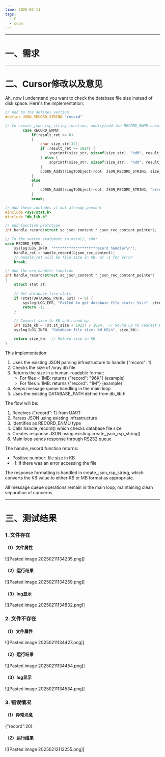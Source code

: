 ```yaml
---
time: 2025-02-11
tags:
  - C
  - scom
---
```

--- 
# 一、需求




---
# 二、Cursor修改以及意见

Ah, now I understand you want to check the database file size instead of disk space. Here's the implementation:

```c
// Add to the defines section
#define JSON_RECORD_STRING "record"

// In create_json_rsp_string function, modify/add the RECORD_ENMU case:
        case RECORD_ENMU:
            if(result_ret >= 0)
            {
                char size_str[32];
                if (result_ret >= 1024) {
                    snprintf(size_str, sizeof(size_str), "%dM", result_ret / 1024);
                } else {
                    snprintf(size_str, sizeof(size_str), "%dK", result_ret);
                }
                cJSON_AddStringToObject(root, JSON_RECORD_STRING, size_str);
            }
            else
            {
                cJSON_AddStringToObject(root, JSON_RECORD_STRING, "error");
            }
            break;
```

```c
// Add these includes if not already present
#include <sys/stat.h>
#include "db_lib.h"

// Add function prototype
int handle_record(struct sc_json_content * json_rec_content_pointer);

// In the switch statement in main(), add:
case RECORD_ENMU:
    syslog(LOG_INFO, "*******************record handler\n");
    handle_ret = handle_record(&json_rec_content);
    // handle_ret will be file size in KB, or -1 for error
    break;

// Add the new handler function
int handle_record(struct sc_json_content * json_rec_content_pointer)
{
    struct stat st;
    
    // Get database file stats
    if (stat(DATABASE_PATH, &st) != 0) {
        syslog(LOG_ERR, "Failed to get database file stats: %s\n", strerror(errno));
        return -1;
    }

    // Convert size to KB and round up
    int size_kb = (st.st_size + 1023) / 1024;  // Round up to nearest KB
    syslog(LOG_INFO, "Database file size: %d KB\n", size_kb);

    return size_kb;  // Return size in KB
}
```

This implementation:

1. Uses the existing JSON parsing infrastructure to handle {"record": 1}
2. Checks the size of /xray.db file
3. Returns the size in a human-readable format:
   - For files < 1MB: returns {"record": "96K"} (example)
   - For files ≥ 1MB: returns {"record": "1M"} (example)
4. Keeps message queue handling in the main loop
5. Uses the existing DATABASE_PATH define from db_lib.h

The flow will be:
1. Receives {"record": 1} from UART
2. Parses JSON using existing infrastructure
3. Identifies as RECORD_ENMU type
4. Calls handle_record() which checks database file size
5. Creates response JSON using existing create_json_rsp_string()
6. Main loop sends response through RS232 queue

The handle_record function returns:
- Positive number: file size in KB
- -1: if there was an error accessing the file

The response formatting is handled in create_json_rsp_string, which converts the KB value to either KB or MB format as appropriate.

All message queue operations remain in the main loop, maintaining clean separation of concerns.

--- 
# 三、测试结果

### 1. 文件存在
#### （1）文件属性

![[Pasted image 20250211134235.png]]
#### （2）运行结果

![[Pasted image 20250211134259.png]]

#### （3）log显示

![[Pasted image 20250211134832.png]]

### 2. 文件不存在
#### （1）文件属性

![[Pasted image 20250211134427.png]]
#### （2）运行结果

![[Pasted image 20250211134454.png]]

#### （3）log显示

![[Pasted image 20250211134534.png]]

### 3. 错误情况
#### （1）异常消息
{"record":20}

#### （2）运行结果

![[Pasted image 20250212112255.png]]

